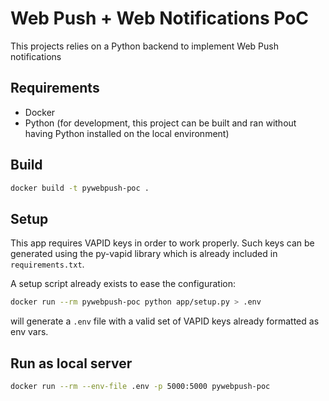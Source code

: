 # Web Push + Web Notifications PoC

This projects relies on a Python backend to implement Web Push notifications

## Requirements

- Docker
- Python (for development, this project can be built and ran without having Python installed on the local environment)

## Build

```sh
docker build -t pywebpush-poc .
```

## Setup

This app requires VAPID keys in order to work properly. Such keys can be generated using the py-vapid library which is already included in `requirements.txt`.

A setup script already exists to ease the configuration:

```sh
docker run --rm pywebpush-poc python app/setup.py > .env
```

will generate a `.env` file with a valid set of VAPID keys already formatted as env vars.

## Run as local server

```sh
docker run --rm --env-file .env -p 5000:5000 pywebpush-poc
```
